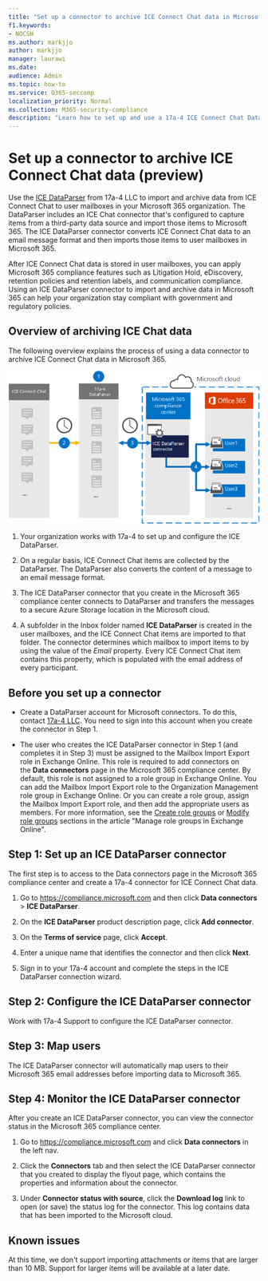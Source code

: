 ```yaml
---
title: "Set up a connector to archive ICE Connect Chat data in Microsoft 365"
f1.keywords:
- NOCSH
ms.author: markjjo
author: markjjo
manager: laurawi
ms.date: 
audience: Admin
ms.topic: how-to
ms.service: O365-seccomp
localization_priority: Normal
ms.collection: M365-security-compliance
description: "Learn how to set up and use a 17a-4 ICE Connect Chat DataParser connector to import and archive ICE Connect Chat data in Microsoft 365."
---
```


# Set up a connector to archive ICE Connect Chat data (preview)

Use the [ICE DataParser](https://www.17a-4.com/ice-dataparser/) from 17a-4 LLC to import and archive data from ICE Connect Chat to user mailboxes in your Microsoft 365 organization. The DataParser includes an ICE Chat connector that's configured to capture items from a third-party data source and import those items to Microsoft 365. The ICE DataParser connector converts ICE Connect Chat data to an email message format and then imports those items to user mailboxes in Microsoft 365.

After ICE Connect Chat data is stored in user mailboxes, you can apply Microsoft 365 compliance features such as Litigation Hold, eDiscovery, retention policies and retention labels, and communication compliance. Using an ICE DataParser connector to import and archive data in Microsoft 365 can help your organization stay compliant with government and regulatory policies.

## Overview of archiving ICE Chat data

The following overview explains the process of using a data connector to archive ICE Connect Chat data in Microsoft 365.

![Archiving workflow for ICE Connect Chat data from 17a-4](../media/ICEChatDataParserConnectorWorkflow.png)

1. Your organization works with 17a-4 to set up and configure the ICE DataParser.

2. On a regular basis, ICE Connect Chat items are collected by the DataParser. The DataParser also converts the content of a message to an email message format.

3. The ICE DataParser connector that you create in the Microsoft 365 compliance center connects to DataParser and transfers the messages to a secure Azure Storage location in the Microsoft cloud.

4. A subfolder in the Inbox folder named **ICE DataParser** is created in the user mailboxes, and the ICE Connect Chat items are imported to that folder. The connector determines which mailbox to import items to by using the value of the *Email* property. Every ICE Connect Chat item contains this property, which is populated with the email address of every participant.

## Before you set up a connector

- Create a DataParser account for Microsoft connectors. To do this, contact [17a-4 LLC](https://www.17a-4.com/contact/). You need to sign into this account when you create the connector in Step 1.

- The user who creates the ICE DataParser connector in Step 1 (and completes it in Step 3) must be assigned to the Mailbox Import Export role in Exchange Online. This role is required to add connectors on the **Data connectors** page in the Microsoft 365 compliance center. By default, this role is not assigned to a role group in Exchange Online. You can add the Mailbox Import Export role to the Organization Management role group in Exchange Online. Or you can create a role group, assign the Mailbox Import Export role, and then add the appropriate users as members. For more information, see the [Create role groups](/Exchange/permissions-exo/role-groups#create-role-groups) or [Modify role groups](/Exchange/permissions-exo/role-groups#modify-role-groups) sections in the article "Manage role groups in Exchange Online".

## Step 1: Set up an ICE DataParser connector

The first step is to access to the Data connectors page in the Microsoft 365 compliance center and create a 17a-4 connector for ICE Connect Chat data.

1. Go to <https://compliance.microsoft.com> and then click **Data connectors** > **ICE DataParser**.

2. On the **ICE DataParser** product description page, click **Add connector**.

3. On the **Terms of service** page, click **Accept**.

4. Enter a unique name that identifies the connector and then click **Next**.

5. Sign in to your 17a-4 account and complete the steps in the ICE DataParser connection wizard.

## Step 2: Configure the ICE DataParser connector

Work with 17a-4 Support to configure the ICE DataParser connector.

## Step 3: Map users

The ICE DataParser connector will automatically map users to their Microsoft 365 email addresses before importing data to Microsoft 365.

## Step 4: Monitor the ICE DataParser connector

After you create an ICE DataParser connector, you can view the connector status in the Microsoft 365 compliance center.

1. Go to <https://compliance.microsoft.com> and click **Data connectors** in the left nav.

2. Click the **Connectors** tab and then select the ICE DataParser connector that you created to display the flyout page, which contains the properties and information about the connector.

3. Under **Connector status with source**, click the **Download log** link to open (or save) the status log for the connector. This log contains data that has been imported to the Microsoft cloud.

## Known issues

At this time, we don't support importing attachments or items that are larger than 10 MB. Support for larger items will be available at a later date.
